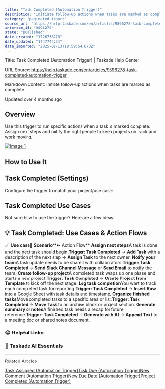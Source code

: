```yaml
---
title: "Task Completed (Automation Trigger)"
description: "Initiate follow-up actions when tasks are marked as complete."
category: "paginated-import"
source_url: "https://help.taskade.com/en/articles/9896278-task-completed-automation-trigger"
intercom_id: "9896278"
state: "published"
date_created: "1726738278"
date_updated: "1747744234"
date_imported: "2025-09-13T18:59:54.670Z"
---
```


Title: Task Completed (Automation Trigger) | Taskade Help Center

URL Source: https://help.taskade.com/en/articles/9896278-task-completed-automation-trigger

Markdown Content:
Initiate follow-up actions when tasks are marked as complete.

Updated over 4 months ago

**Overview**
------------

Use this trigger to run specific actions when a task is marked complete. Assign next steps and notify the right people to keep projects on track and work moving.

[![Image 1](https://downloads.intercomcdn.com/i/o/1185486701/1cff3e940ea8bc21ed87e91b/CleanShot+2024-09-19+at+17_39_21%402x.png?expires=1757791800&signature=c36a823636976c96aa6dbc712a55edc2885044497b65bc138a3590aa165ddead&req=dSEvE812m4ZfWPMW1HO4zcOGbHiPe5E%2BXCZGU8d9OX0mKerczvFEuw6qWOru%0Ane%2B05ryDj9eWW913Gf8%3D%0A)](https://downloads.intercomcdn.com/i/o/1185486701/1cff3e940ea8bc21ed87e91b/CleanShot+2024-09-19+at+17_39_21%402x.png?expires=1757791800&signature=c36a823636976c96aa6dbc712a55edc2885044497b65bc138a3590aa165ddead&req=dSEvE812m4ZfWPMW1HO4zcOGbHiPe5E%2BXCZGU8d9OX0mKerczvFEuw6qWOru%0Ane%2B05ryDj9eWW913Gf8%3D%0A)

**How to Use It**
-----------------

**Task Completed (Settings)**
-----------------------------

Configure the trigger to match your project/use case:

**Task Completed Use Cases**
----------------------------

Not sure how to use the trigger? Here are a few ideas:

💡 Task Completed: Use Cases & Action Flows
-------------------------------------------

🪄 **Use case**💭 **Scenario****⏩ Action Flow**
**Assign next steps**A task is done and the next task should begin.**Trigger: Task Completed** → **Add Task** with a description of the next step → **Assign Task** to the next owner.
**Notify your team**A task update needs to be shared with collaborators.**Trigger: Task Completed** → **Send Slack Channel Message** or **Send Email** to notify the team.
**Create follow-up project**A completed task wraps up one phase and starts a new project.**Trigger: Task Completed** → **Create Project From Template** to kick off the next stage.
**Log task completion**You want to track each completed task for reporting.**Trigger: Task Completed** → **Insert Row** into a Google Sheet with task details and timestamp.
**Organize finished tasks**Move completed tasks to a specific area or list.**Trigger: Task Completed** → **Move Task** to an archive block or project section.
**Generate summary or notes**A finished task needs a recap for future reference.**Trigger: Task Completed** → **Generate with AI** → **Append Text** to a meeting doc or shared notes document.

### **😊 Helpful Links**

### 🤖 **Taskade AI Essentials**

* * *

Related Articles

[Task Assigned (Automation Trigger)](https://help.taskade.com/en/articles/9901065-task-assigned-automation-trigger)[Task Due (Automation Trigger)](https://help.taskade.com/en/articles/9901674-task-due-automation-trigger)[New Comment (Automation Trigger)](https://help.taskade.com/en/articles/9901735-new-comment-automation-trigger)[New Due Date (Automation Trigger)](https://help.taskade.com/en/articles/9901892-new-due-date-automation-trigger)[Project Completed (Automation Trigger)](https://help.taskade.com/en/articles/11406786-project-completed-automation-trigger)
